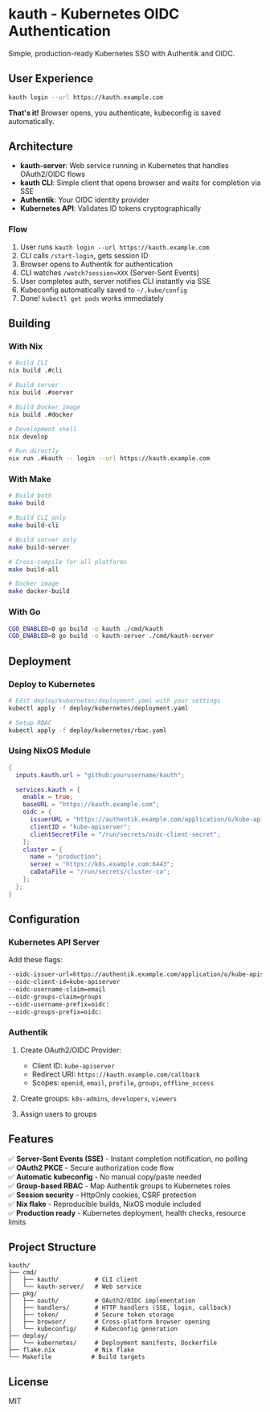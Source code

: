 # kauth - Kubernetes OIDC Authentication

Simple, production-ready Kubernetes SSO with Authentik and OIDC.

## User Experience

```bash
kauth login --url https://kauth.example.com
```

**That's it!** Browser opens, you authenticate, kubeconfig is saved automatically.

## Architecture

- **kauth-server**: Web service running in Kubernetes that handles OAuth2/OIDC flows
- **kauth CLI**: Simple client that opens browser and waits for completion via SSE
- **Authentik**: Your OIDC identity provider
- **Kubernetes API**: Validates ID tokens cryptographically

### Flow

1. User runs `kauth login --url https://kauth.example.com`
2. CLI calls `/start-login`, gets session ID
3. Browser opens to Authentik for authentication
4. CLI watches `/watch?session=XXX` (Server-Sent Events)
5. User completes auth, server notifies CLI instantly via SSE
6. Kubeconfig automatically saved to `~/.kube/config`
7. Done! `kubectl get pods` works immediately

## Building

### With Nix

```bash
# Build CLI
nix build .#cli

# Build server
nix build .#server

# Build Docker image
nix build .#docker

# Development shell
nix develop

# Run directly
nix run .#kauth -- login --url https://kauth.example.com
```

### With Make

```bash
# Build both
make build

# Build CLI only
make build-cli

# Build server only
make build-server

# Cross-compile for all platforms
make build-all

# Docker image
make docker-build
```

### With Go

```bash
CGO_ENABLED=0 go build -o kauth ./cmd/kauth
CGO_ENABLED=0 go build -o kauth-server ./cmd/kauth-server
```

## Deployment

### Deploy to Kubernetes

```bash
# Edit deploy/kubernetes/deployment.yaml with your settings
kubectl apply -f deploy/kubernetes/deployment.yaml

# Setup RBAC
kubectl apply -f deploy/kubernetes/rbac.yaml
```

### Using NixOS Module

```nix
{
  inputs.kauth.url = "github:yourusername/kauth";

  services.kauth = {
    enable = true;
    baseURL = "https://kauth.example.com";
    oidc = {
      issuerURL = "https://authentik.example.com/application/o/kube-apiserver/";
      clientID = "kube-apiserver";
      clientSecretFile = "/run/secrets/oidc-client-secret";
    };
    cluster = {
      name = "production";
      server = "https://k8s.example.com:6443";
      caDataFile = "/run/secrets/cluster-ca";
    };
  };
}
```

## Configuration

### Kubernetes API Server

Add these flags:

```bash
--oidc-issuer-url=https://authentik.example.com/application/o/kube-apiserver/
--oidc-client-id=kube-apiserver
--oidc-username-claim=email
--oidc-groups-claim=groups
--oidc-username-prefix=oidc:
--oidc-groups-prefix=oidc:
```

### Authentik

1. Create OAuth2/OIDC Provider:
   - Client ID: `kube-apiserver`
   - Redirect URI: `https://kauth.example.com/callback`
   - Scopes: `openid`, `email`, `profile`, `groups`, `offline_access`

2. Create groups: `k8s-admins`, `developers`, `viewers`

3. Assign users to groups

## Features

✅ **Server-Sent Events (SSE)** - Instant completion notification, no polling  
✅ **OAuth2 PKCE** - Secure authorization code flow  
✅ **Automatic kubeconfig** - No manual copy/paste needed  
✅ **Group-based RBAC** - Map Authentik groups to Kubernetes roles  
✅ **Session security** - HttpOnly cookies, CSRF protection  
✅ **Nix flake** - Reproducible builds, NixOS module included  
✅ **Production ready** - Kubernetes deployment, health checks, resource limits  

## Project Structure

```
kauth/
├── cmd/
│   ├── kauth/          # CLI client
│   └── kauth-server/   # Web service
├── pkg/
│   ├── oauth/          # OAuth2/OIDC implementation
│   ├── handlers/       # HTTP handlers (SSE, login, callback)
│   ├── token/          # Secure token storage
│   ├── browser/        # Cross-platform browser opening
│   └── kubeconfig/     # Kubeconfig generation
├── deploy/
│   └── kubernetes/     # Deployment manifests, Dockerfile
├── flake.nix           # Nix flake
└── Makefile           # Build targets
```

## License

MIT
